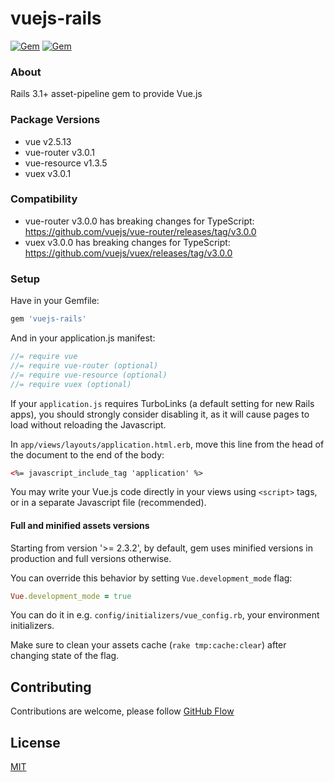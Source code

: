 # vuejs-rails

[![Gem](https://img.shields.io/gem/v/vuejs-rails.svg)](https://rubygems.org/gems/vuejs-rails)
[![Gem](https://img.shields.io/gem/dt/vuejs-rails.svg)](https://rubygems.org/gems/vuejs-rails)

### About

Rails 3.1+ asset-pipeline gem to provide Vue.js

### Package Versions

- vue v2.5.13
- vue-router v3.0.1
- vue-resource v1.3.5
- vuex v3.0.1

### Compatibility

- vue-router v3.0.0 has breaking changes for TypeScript: https://github.com/vuejs/vue-router/releases/tag/v3.0.0
- vuex v3.0.0 has breaking changes for TypeScript: https://github.com/vuejs/vuex/releases/tag/v3.0.0

### Setup

Have in your Gemfile:

```ruby
gem 'vuejs-rails'
```

And in your application.js manifest:

```js
//= require vue
//= require vue-router (optional)
//= require vue-resource (optional)
//= require vuex (optional)
```

If your `application.js` requires TurboLinks (a default setting for new Rails apps), you should strongly consider disabling it, as it will cause pages to load without reloading the Javascript.

In `app/views/layouts/application.html.erb`, move this line from the head of the document to the end of the body:

```html
<%= javascript_include_tag 'application' %>
```

You may write your Vue.js code directly in your views using `<script>` tags, or in a separate Javascript file (recommended).

#### Full and minified assets versions

Starting from version '>= 2.3.2', by default, gem uses minified versions in production and full versions otherwise.

You can override this behavior by setting `Vue.development_mode` flag:
```ruby
Vue.development_mode = true
```
You can do it in e.g. `config/initializers/vue_config.rb`, your environment initializers.

Make sure to clean your assets cache (`rake tmp:cache:clear`) after changing state of the flag.

## Contributing

Contributions are welcome, please follow [GitHub Flow](https://guides.github.com/introduction/flow/index.html)

## License

[MIT](LICENSE.md)
